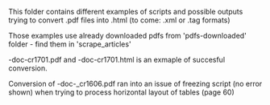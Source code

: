 This folder contains different examples of scripts and possible outputs trying to convert .pdf files into .html (to come: .xml or .tag formats)

Those examples use already downloaded pdfs from 'pdfs-downloaded' folder - find them in 'scrape_articles'

-doc-cr1701.pdf and -doc-cr1701.html is an exmaple of succesful conversion.

Conversion of -doc-_cr1606.pdf ran into an issue of freezing script (no error shown) when trying to process horizontal layout of tables (page 60)
